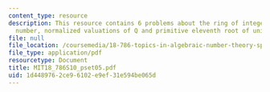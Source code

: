 ```yaml
---
content_type: resource
description: This resource contains 6 problems about the ring of integers, algebraic
  number, normalized valuations of Q and primitive eleventh root of unity.
file: null
file_location: /coursemedia/18-786-topics-in-algebraic-number-theory-spring-2010/1d4489762ce96102e9ef31e594be065d_MIT18_786S10_pset05.pdf
file_type: application/pdf
resourcetype: Document
title: MIT18_786S10_pset05.pdf
uid: 1d448976-2ce9-6102-e9ef-31e594be065d
---
```

